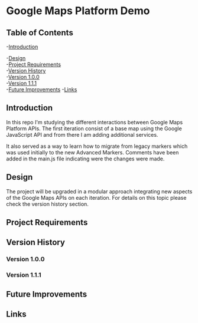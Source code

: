 # Google Maps Platform Demo

## Table of Contents  

-[Introduction](#introduction)

-[Design](#design)  
-[Project Requirements](#project-requirements)  
-[Version History](#version-history)  
  -[Version 1.0.0](#version-100)  
  -[Version 1.1.1](#version-111)  
-[Future Improvements](#future-improvements)
-[Links](#links)

## Introduction  

In this repo I'm studying the different interactions between Google Maps Platform APIs. The first iteration consist of a base map using the Google JavaScript API and from there I am adding additional services.

It also served as a way to learn how to migrate from legacy markers which was used initially to the new Advanced Markers. Comments have been added in the main.js file indicating were the changes were made.

## Design  

The project will be upgraded in a modular approach integrating new aspects of the Google Maps APIs on each iteration. For details on this topic please check the version history section.

## Project Requirements  

## Version History

### Version 1.0.0

### Version 1.1.1

## Future Improvements

## Links
